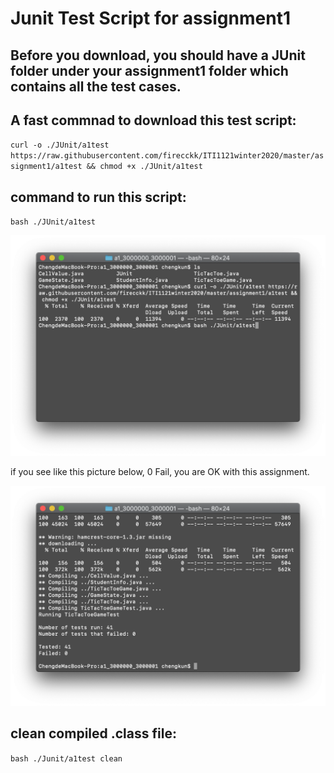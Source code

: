 # Junit Test Script for assignment1

## Before you download, you should have a JUnit folder under your assignment1 folder which contains all the test cases.

## A fast commnad to download this test script: 
`curl -o ./JUnit/a1test https://raw.githubusercontent.com/firecckk/ITI1121winter2020/master/assignment1/a1test && chmod +x ./JUnit/a1test`

## command to run this script:
`bash ./JUnit/a1test`

![a1-1](https://github.com/firecckk/ITI1121winter2020/raw/master/statics/a1-1.png)

if you see like this picture below, 0 Fail, you are OK with this assignment.

![a1-2](https://github.com/firecckk/ITI1121winter2020/raw/master/statics/a1-2.png)

## clean compiled .class file:
`bash ./Junit/a1test clean`




